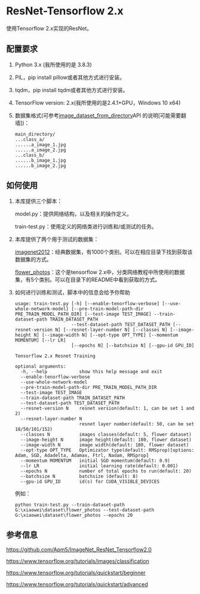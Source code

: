 # ResNet-Tensorflow 2.x

使用Tensorflow 2.x实现的ResNet。

## 配置要求

1. Python 3.x (我所使用的是 3.8.3)

2. PIL，pip install pillow或者其他方式进行安装。

3. tqdm，pip install tqdm或者其他方式进行安装。

4. TensorFlow version: 2.x(我所使用的是2.4.1+GPU，Windows 10 x64)

5. 数据集格式(可参考[image_dataset_from_directory](https://www.tensorflow.org/api_docs/python/tf/keras/preprocessing/image_dataset_from_directory)API 的说明[可能需要翻墙])：

   ```
   main_directory/
   ...class_a/
   ......a_image_1.jpg
   ......a_image_2.jpg
   ...class_b/
   ......b_image_1.jpg
   ......b_image_2.jpg
   ```

## 如何使用

1. 本库提供三个脚本：

   model.py：提供网络结构，以及相关的操作定义。

   train-test.py：使用定义的网络类进行训练和/或测试的任务。

2. 本库提供了两个用于测试的数据集：

   [imagenet2012](dataset/imagenet/README.md)：经典数据集，有1000个类别。可以在相应目录下找到获取该数据集的方式。

   [flower_photos](dataset/flower_photos/README.md)：这个是tensorflow 2.x中，分类网络教程中所使用的数据集，有5个类别。可以在目录下的README中看到获取的方式。

3. 如何进行训练和测试，脚本中的信息会给予你帮助

   ```
   usage: train-test.py [-h] [--enable-tenorflow-verbose] [--use-whole-network-model] [--pre-train-model-path-dir PRE_TRAIN_MODEL_PATH_DIR] [--test-image TEST_IMAGE] --train-dataset-path TRAIN_DATASET_PATH
                        --test-dataset-path TEST_DATASET_PATH [--resnet-version N] [--resnet-layer-number N] [--classes N] [--image-height N] [--image-width N] [--opt-type OPT_TYPE] [--momentum MOMENTUM] [--lr LR]
                        [--epochs N] [--batchsize N] [--gpu-id GPU_ID]
   
   Tensorflow 2.x Resnet Training
   
   optional arguments:
     -h, --help            show this help message and exit
     --enable-tenorflow-verbose
     --use-whole-network-model
     --pre-train-model-path-dir PRE_TRAIN_MODEL_PATH_DIR
     --test-image TEST_IMAGE
     --train-dataset-path TRAIN_DATASET_PATH
     --test-dataset-path TEST_DATASET_PATH
     --resnet-version N    resnet version(default: 1, can be set 1 and 2)
     --resnet-layer-number N
                           resnet layer number(default: 50, can be set 18/50/101/152)
     --classes N           images classes(default: 5, flower dataset)
     --image-height N      image height(default: 180, flower dataset)
     --image-width N       image width(default: 180, flower dataset)
     --opt-type OPT_TYPE   Optimizator type(default: RMSprop)[options: Adam, SGD, Adadelta, Adamax, Ftrl, Nadam, RMSprop]
     --momentum MOMENTUM   initial SGD momentum(default: 0.9)
     --lr LR               initial learning rate(default: 0.001)
     --epochs N            number of total epochs to run(default: 20)
     --batchsize N         batchsize (default: 8)
     --gpu-id GPU_ID       id(s) for CUDA_VISIBLE_DEVICES
   ```

   例如：
   
   `python train-test.py --train-dataset-path G:\xiaowei\dataset\flower_photos --test-dataset-path G:\xiaowei\dataset\flower_photos --epochs 20`

## 参考信息

https://github.com/Apm5/ImageNet_ResNet_Tensorflow2.0

https://www.tensorflow.org/tutorials/images/classification

https://www.tensorflow.org/tutorials/quickstart/beginner

https://www.tensorflow.org/tutorials/quickstart/advanced

